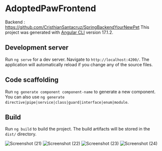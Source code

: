 # AdoptedPawFrontend
Backend : https://github.com/CristhianSantacruz/SpringBackendYourNewPet
This project was generated with [Angular CLI](https://github.com/angular/angular-cli) version 17.1.2.

## Development server

Run `ng serve` for a dev server. Navigate to `http://localhost:4200/`. The application will automatically reload if you change any of the source files.

## Code scaffolding

Run `ng generate component component-name` to generate a new component. You can also use `ng generate directive|pipe|service|class|guard|interface|enum|module`.

## Build

Run `ng build` to build the project. The build artifacts will be stored in the `dist/` directory.

![Screenshot (21)](https://github.com/CristhianSantacruz/AdoptedPaw-_Frontend_Angualar17/assets/117329019/0608e251-1f16-4a7f-9784-e90e135052f7)
![Screenshot (22)](https://github.com/CristhianSantacruz/AdoptedPaw-_Frontend_Angualar17/assets/117329019/e8f785b2-e93c-4c03-9be4-f5116cdd9886)
![Screenshot (23)](https://github.com/CristhianSantacruz/AdoptedPaw-_Frontend_Angualar17/assets/117329019/4afec008-59c4-4502-9c05-c97e1f485cca)
![Screenshot (24)](https://github.com/CristhianSantacruz/AdoptedPaw-_Frontend_Angualar17/assets/117329019/5b9f5e91-3307-46bd-9c11-e63d27a6ab7f)
